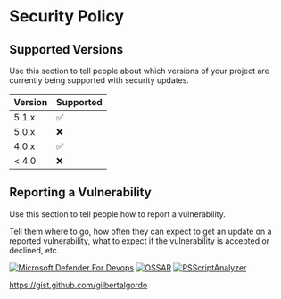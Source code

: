 # Security Policy

## Supported Versions

Use this section to tell people about which versions of your project are
currently being supported with security updates.

| Version | Supported          |
| ------- | ------------------ |
| 5.1.x   | :white_check_mark: |
| 5.0.x   | :x:                |
| 4.0.x   | :white_check_mark: |
| < 4.0   | :x:                |

## Reporting a Vulnerability

Use this section to tell people how to report a vulnerability.

Tell them where to go, how often they can expect to get an update on a
reported vulnerability, what to expect if the vulnerability is accepted or
declined, etc.

[![Microsoft Defender For Devops](https://github.com/webrtc-org/tools/actions/workflows/defender-for-devops.yml/badge.svg)](https://github.com/webrtc-org/tools/actions/workflows/defender-for-devops.yml)
[![OSSAR](https://github.com/webrtc-org/tools/actions/workflows/ossar.yml/badge.svg)](https://github.com/webrtc-org/tools/actions/workflows/ossar.yml)
[![PSScriptAnalyzer](https://github.com/webrtc-org/tools/actions/workflows/powershell.yml/badge.svg)](https://github.com/webrtc-org/tools/actions/workflows/powershell.yml)

https://gist.github.com/gilbertalgordo
